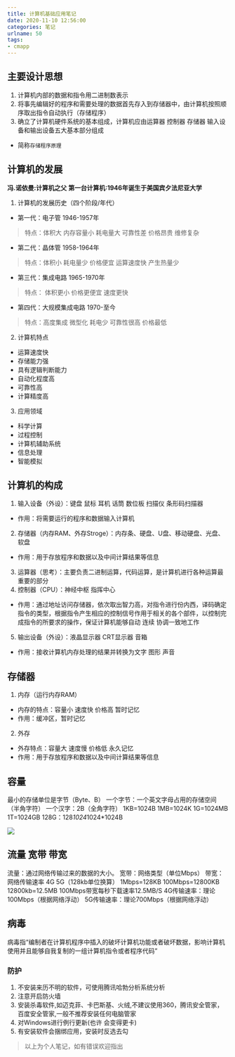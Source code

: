 ```yaml
---
title: 计算机基础应用笔记
date: 2020-11-10 12:56:00
categories: 笔记
urlname: 50
tags:
- cmapp
---
```



##  主要设计思想

1. 计算机内部的数据和指令用二进制数表示
2. 将事先编辑好的程序和需要处理的数据首先存入到存储器中，由计算机按照顺序取出指令自动执行（存储程序）
3. 确立了计算机硬件系统的基本组成，计算机应由运算器 控制器 存储器 输入设备和输出设备五大基本部分组成
- 简称`存储程序原理`
##  计算机的发展
**冯.诺依曼:计算机之父**
**第一台计算机:1946年诞生于美国宾夕法尼亚大学**
1. 计算机的发展历史（四个阶段/年代）
- 第一代：电子管 1946-1957年
> 特点：体积大 内存容量小 耗电量大 可靠性差 价格昂贵 维修复杂
- 第二代：晶体管 1958-1964年
> 特点：体积小  耗电量少 价格便宜 运算速度快 产生热量少
- 第三代：集成电路 1965-1970年
> 特点： 体积更小 价格更便宜 速度更快
- 第四代：大规模集成电路 1970-至今
> 特点：高度集成 微型化 耗电少 可靠性很高 价格最低

2. 计算机特点
- 运算速度快
- 存储能力强
- 具有逻辑判断能力
- 自动化程度高
- 可靠性高
- 计算精度高

3. 应用领域
 - 科学计算
 - 过程控制
 - 计算机辅助系统
 - 信息处理
 - 智能模拟



##  计算机的构成
1. 输入设备（外设）：键盘 鼠标 耳机 话筒 数位板 扫描仪 条形码扫描器
- 作用：将需要运行的程序和数据输入计算机
2. 存储器（内存RAM、外存Stroge）：内存条、硬盘、U盘、移动硬盘、光盘、软盘
- 作用：用于存放程序和数据以及中间计算结果等信息
3. 运算器（思考）：主要负责二进制运算，代码运算，是计算机进行各种运算最重要的部分
4. 控制器（CPU）：神经中枢 指挥中心
- 作用：通过地址访问存储器，依次取出智力高，对指令进行份内西，译码确定指令的类型，根据指令产生相应的控制信号作用于相关的各个部件，以控制完成指令的所要求的操作，保证计算机能够自动 连续 协调一致地工作
5. 输出设备（外设）：液晶显示器 CRT显示器 音箱
- 作用：接收计算机内存处理的结果并转换为文字 图形 声音

##  存储器
1. 内存（运行内存RAM）
- 内存的特点：容量小 速度快 价格高 暂时记忆
- 作用：缓冲区，暂时记忆
2. 外存
- 外存特点：容量大 速度慢 价格低 永久记忆
- 作用：用于存放程序和数据以及中间计算结果等信息


##  容量
最小的存储单位是字节（Byte、B）
一个字节：一个英文字母占用的存储空间（半角字符）
一个汉字：2B（全角字符）
1KB=1024B
1MB=1024K
1G=1024MB
1T=1024GB
128G：128*1024*1024*1024B

![](https://i.loli.net/2020/11/05/KA3f6k7Tyvx5aEp.jpg)

##  流量 宽带 带宽
流量：通过网络传输过来的数据的大小。
宽带：网络类型（单位Mbps）
带宽：网络传输速率 4G 5G（128kb单位换算）
1Mbps=128KB
100Mbps=12800KB
12800kb=12.5MB
100Mbps带宽每秒下载速率12.5MB/S
4G传输速率：理论100Mbps（根据网络浮动）
5G传输速率：理论700Mbps（根据网络浮动）

##  病毒
病毒指“编制者在计算机程序中插入的破坏计算机功能或者破坏数据，影响计算机使用并且能够自我复制的一组计算机指令或者程序代码”

###  防护

1. 不安装来历不明的软件，可使用腾讯哈勃分析系统分析
2. 注意开启防火墙
3. 安装杀毒软件,如迈克菲、卡巴斯基、火绒,不建议使用360，腾讯安全管家，百度安全管家,一般不推荐安装任何电脑管家
4. 对Windows进行例行更新(也许 会变得更卡)
5. 有安装软件会捆绑应用，安装时反选去勾
>以上为个人笔记，如有错误欢迎指出